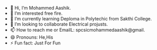 - 👋 Hi, I’m Mohammed Aashik.
- 👀 I’m interested free fire.
- 🌱 I’m currently learning Deploma in Polytechic from Sakthi College.
- 💞️ I’m looking to collaborate Electrical projusts.
- 📫 How to reach me or EmailL: spcsicmohammedaashik@gmail.
- 😄 Pronouns: He,His
- ⚡ Fun fact: Just For Fun 

<!---
md-aashik/md-aashik is a ✨ special ✨ repository because its `README.md` (this file) appears on your GitHub profile.
You can click the Preview link to take a look at your changes.
--->
